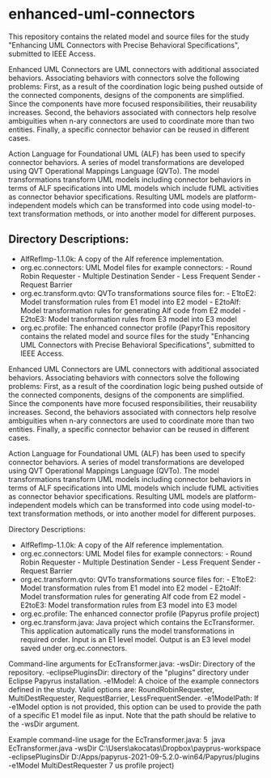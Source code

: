 # enhanced-uml-connectors

This repository contains the related model and source files for the study "Enhancing UML Connectors with Precise Behavioral Specifications", submitted to IEEE Access. 

Enhanced UML Connectors​ are UML connectors with additional associated behaviors. Associating behaviors with connectors solve the following problems: First, as a result of the coordination logic being pushed outside of the connected components, designs of the components are simplified. Since the components have more focused responsibilities, their reusability increases. Second, the behaviors associated with connectors help resolve ambiguities when n-ary connectors are used to coordinate more than two entities. Finally, a specific connector behavior can be reused in different cases. 

Action Language for Foundational UML (ALF) has been used to specify connector behaviors. A series of model transformations are developed using QVT Operational Mappings Language (QVTo). The model transformations transform UML models including connector behaviors in terms of ALF specifications into UML models which include fUML activities as connector behavior specifications. Resulting UML models are platform-independent models which can be transformed into code using model-to-text transformation methods, or into another model for different purposes. 


## Directory Descriptions: 
- AlfRefImp-1.1.0k: A copy of the Alf reference implementation. 
- org.ec.connectors: UML Model files for example connectors: 
         - Round Robin Requester
         - Multiple Destination Sender
         - Less Frequent Sender
         - Request Barrier
- org.ec.transform.qvto: QVTo transformations source files for: 
         - E1toE2: Model transformation rules from E1 model into E2 model
         - E2toAlf: Model transformation rules for generating Alf code from E2 model
         - E2toE3: Model transformation rules from E3 model into E3 model
- org.ec.profile: The enhanced connector profile (PapyrThis repository contains the related model and source files for the study "Enhancing UML Connectors with Precise Behavioral Specifications", submitted to IEEE Access. 

Enhanced UML Connectors​ are UML connectors with additional associated behaviors. Associating behaviors with connectors solve the following problems: First, as a result of the coordination logic being pushed outside of the connected components, designs of the components are simplified. Since the components have more focused responsibilities, their reusability increases. Second, the behaviors associated with connectors help resolve ambiguities when n-ary connectors are used to coordinate more than two entities. Finally, a specific connector behavior can be reused in different cases. 

Action Language for Foundational UML (ALF) has been used to specify connector behaviors. A series of model transformations are developed using QVT Operational Mappings Language (QVTo). The model transformations transform UML models including connector behaviors in terms of ALF specifications into UML models which include fUML activities as connector behavior specifications. Resulting UML models are platform-independent models which can be transformed into code using model-to-text transformation methods, or into another model for different purposes. 


Directory Descriptions: 
- AlfRefImp-1.1.0k: A copy of the Alf reference implementation. 
- org.ec.connectors: UML Model files for example connectors: 
         - Round Robin Requester
         - Multiple Destination Sender
         - Less Frequent Sender
         - Request Barrier
- org.ec.transform.qvto: QVTo transformations source files for: 
         - E1toE2: Model transformation rules from E1 model into E2 model
         - E2toAlf: Model transformation rules for generating Alf code from E2 model
         - E2toE3: Model transformation rules from E3 model into E3 model
- org.ec.profile: The enhanced connector profile (Papyrus profile project)
- org.ec.transform.java: Java project which contains the EcTransformer. This application automatically runs the model transformations in required order. Input is an E1 level model. Output is an E3 level model saved under org.ec.connectors. 


Command-line arguments for EcTransformer.java: 
-wsDir: Directory of the repository. 
-eclipsePluginsDir: directory of the "plugins" directory under Eclipse Papyrus installation. 
-e1Model: A choice of the example connectors defined in the study. Valid options are: RoundRobinRequester, MultiDestRequester, RequestBarrier, LessFrequentSender. 
-e1ModelPath: If -e1Model option is not provided, this option can be used to provide the path of a specific E1 model file as input. Note that the path should be relative to the -wsDir argument. 

Example command-line usage for the EcTransformer.java: 
5
​      java EcTransformer.java -wsDir C:\Users\akocatas\Dropbox\payprus-workspace -eclipsePluginsDir D:/Apps/papyrus-2021-09-5.2.0-win64/Papyrus/plugins -e1Model MultiDestRequester
7
​us profile project)
